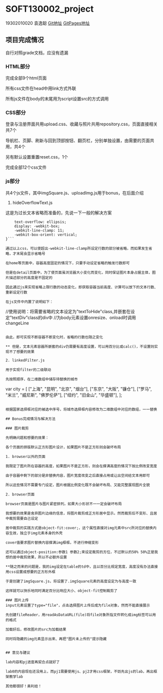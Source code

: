 # SOFT130002_project
19302010020 袁逸聪
[Git地址](https://github.com/YC-Yuan/SOFT130002_project)
[GitPages地址](https://yc-yuan.github.io/SOFT130002_project/)

## 项目完成情况
自行对照grade文档，应没有遗漏

### HTML部分
完成全部9个html页面

所有css文件在head中用link方式外联

所有js文件在body的末尾用为script设置src的方式调用

### CSS部分
登录与注册界面共用upload.css、收藏与照片共用repository.css，页面直接相关共7个

导航栏、页脚、刷新与回到顶部按钮、翻页栏，分别单独设置，由需要的页面共用，共4个

另有默认设置重置reset.css，1个

完成全部12个css文件

### js部分
共4个js文件，其中imgSquare.js、uploadImg.js用于bonus，在后面介绍

1. hideOverflowText.js

这是为过长文本省略而准备的，先说一下一般的解决方案

```p{overflow: hidden;
    text-overflow: ellipsis;
    display: -webkit-box;
    -webkit-line-clamp: 11;
    -webkit-box-orient: vertical;
}```

通过以上css，可以使超出-webkit-line-clamp所设定行数的部分被省略，而如果发生省略，才末尾会显示省略号

在home等页面中，容器高度固定的情况下，只要手动设定省略的触发行数即可

但是在detail页面中，为了使页面虽浏览器大小变化而变化，同时保证图片本身占据主体，图片描述部分的高度是不固定的

因此通过js来实现省略上限行数的动态变化，即获取容器当前高度、计算可以放下的文本行数、重新设定行数

在js文件中内置了说明如下：

```
//使用说明：将需要省略的文本设定为"textToHide"class,并嵌套在设定"textDiv"class的div中
//为body元素设置onresize、onload时调用changeLine
```

由此，即可实现不断容器不断变化时，省略的行数也随之变化

** 但是，文本元素容器所嵌套的div仍需要有高度设置，可以用百分比或calc()，不设置则实现不了想要的效果

2. linkedFilter.js

用于实现filter的二级联动

先按照顺序，在二维数组中储存待替换的城市

```
var city = [
    ["上海", "昆明", "北京", "烟台"],
    ["东京", "大阪", "镰仓"],
    ["罗马", "米兰", "威尼斯", "佛罗伦萨"],
    ["纽约", "旧金山", "华盛顿"],
];
```

根据国家选择框对应的被选中序号，将城市选择框内容修改为二维数组中对应的数组，一一替换

## Bonus完成情况与解决方法

### 图片裁剪

先明确问题和想要的效果：

各个页面的排版默认正方形图片设计，如果图片不是正方形则会破坏布局

1. browser以外的页面

我限定了图片所在容器的高度，如果图片不是正方形，则会在撑满高度的情况下按比例改变宽度

由于容器中剩下的部分是非替换内容，图片宽度改变之后直接占用或让出空间给文本用即可

所以这些情况不需要专门设定，图片根据比例变化既不会破坏布局、又能完整展现图片全貌

2. browser页面

browser页面是图片与图片紧密排列，如果大小形状不一一定会破坏布局

我想要的效果是舍弃图片边缘的信息，将图片裁剪成正方形居中显示。然而裁剪后不变形、且居中裁剪需要自己设定

居中裁剪的实践方式是object-fit:cover;，这个属性直接对img元素中src所对应的替换内容生效，独立于img元素本身的外壳

cover值要求图片替换内容撑满img框框，不进行伸缩变形

还可以通过object-position:参数1 参数2;来设定裁剪的方位，不过默认的50% 50%正是我想的居中裁剪效果，所以不必额外设置

**随之而来的问题是，我的img设定在table的td中，且以百分比规定宽度，高度没有办法直接用css设置成想要的正方形外框

于是创建了imgSquare.js，将设置了.imgSquare元素的高度设定为与高度一致

这样就可以快乐地同时满足百分比响应大小、object-fit控制裁剪了

### 图片上传
input元素设置了type="file"，点击选择图片上传后成为file对象，然而不能直接展示

先创建fileReader，用readAsDataURL(file)将file对象所指文件转化成img标签可以用的格式

加载好后，修改图片的src为加载结果

同时将隐藏的img元素显示出来、再把"图片未上传的"提示隐藏


## 意见与建议

lab内容和pj进度再契合点就好了

lab0的内容现在还没用上，而pj1需要使用js、pj2才用css框架，不妨先出js的lab，再出框架教学lab

其他都很好！奥利给！